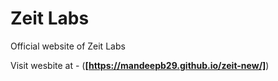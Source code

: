 # Zeit Labs

Official website of Zeit Labs

Visit wesbite at - (**[https://mandeepb29.github.io/zeit-new/]**)
